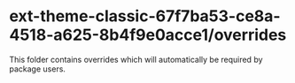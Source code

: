 # ext-theme-classic-67f7ba53-ce8a-4518-a625-8b4f9e0acce1/overrides

This folder contains overrides which will automatically be required by package users.
